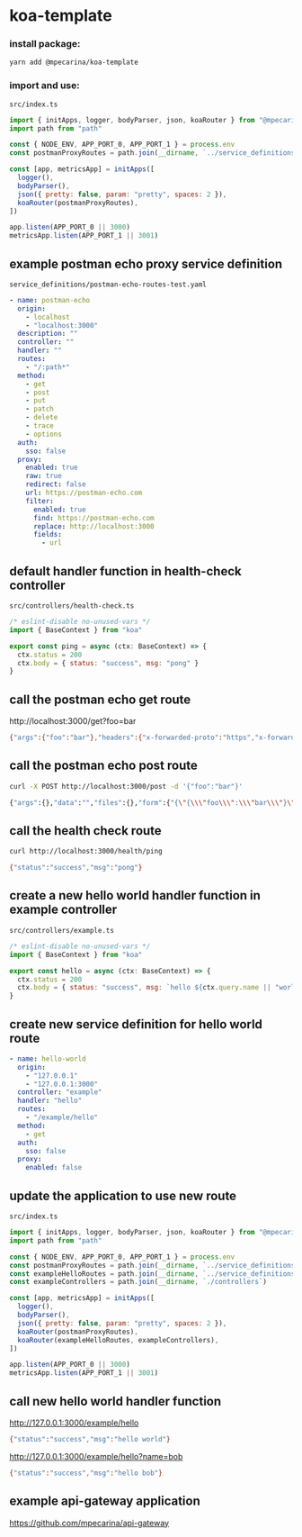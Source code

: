 # koa-template

### install package:

```sh
yarn add @mpecarina/koa-template
```

### import and use:

`src/index.ts`

```js
import { initApps, logger, bodyParser, json, koaRouter } from "@mpecarina/koa-template"
import path from "path"

const { NODE_ENV, APP_PORT_0, APP_PORT_1 } = process.env
const postmanProxyRoutes = path.join(__dirname, `../service_definitions/postman-echo-routes-${NODE_ENV}.yaml`)

const [app, metricsApp] = initApps([
  logger(),
  bodyParser(),
  json({ pretty: false, param: "pretty", spaces: 2 }),
  koaRouter(postmanProxyRoutes),
])

app.listen(APP_PORT_0 || 3000)
metricsApp.listen(APP_PORT_1 || 3001)
```

## example postman echo proxy service definition

`service_definitions/postman-echo-routes-test.yaml`

```yaml
- name: postman-echo
  origin:
    - localhost
    - "localhost:3000"
  description: ""
  controller: ""
  handler: ""
  routes:
    - "/:path*"
  method:
    - get
    - post
    - put
    - patch
    - delete
    - trace
    - options
  auth:
    sso: false
  proxy:
    enabled: true
    raw: true
    redirect: false
    url: https://postman-echo.com
    filter:
      enabled: true
      find: https://postman-echo.com
      replace: http://localhost:3000
      fields:
        - url
```

## default handler function in health-check controller

`src/controllers/health-check.ts`

```js
/* eslint-disable no-unused-vars */
import { BaseContext } from "koa"

export const ping = async (ctx: BaseContext) => {
  ctx.status = 200
  ctx.body = { status: "success", msg: "pong" }
}
```

## call the postman echo get route

http://localhost:3000/get?foo=bar

```sh
{"args":{"foo":"bar"},"headers":{"x-forwarded-proto":"https","x-forwarded-port":"443","host":"postman-echo.com","x-amzn-trace-id":"Root=1-5f4aaefe-fd51ab6c267499c8a63b245c","accept":"text/html,application/xhtml+xml,application/xml;q=0.9,image/avif,image/webp,image/apng,*/*;q=0.8,application/signed-exchange;v=b3;q=0.9","cache-control":"max-age=0","upgrade-insecure-requests":"1","user-agent":"Mozilla/5.0 (Macintosh; Intel Mac OS X 10_15_5) AppleWebKit/537.36 (KHTML, like Gecko) Chrome/85.0.4183.83 Safari/537.36","sec-fetch-site":"none","sec-fetch-mode":"navigate","sec-fetch-user":"?1","sec-fetch-dest":"document","accept-encoding":"gzip, deflate, br","accept-language":"en-US,en;q=0.9","cookie":"_ga=GA1.1.54043150.1593003926; hubspotutk=5a444a8d8277c6687ed5d5f5b3ce1663; __hstc=181257784.5a444a8d8277c6687ed5d5f5b3ce1663.1597153074511.1597153074511.1597167095022.2","api-gateway-request-id":"dbe75cd4-cf19-455f-83c5-69803d61d8c9"},"url":"http://localhost:3000/get?foo=bar"}
```

## call the postman echo post route

```sh
curl -X POST http://localhost:3000/post -d '{"foo":"bar"}'
```

```sh
{"args":{},"data":"","files":{},"form":{"{\"{\\\"foo\\\":\\\"bar\\\"}\":\"\"}":""},"headers":{"x-forwarded-proto":"https","x-forwarded-port":"443","host":"postman-echo.com","x-amzn-trace-id":"Root=1-5f4ab3d9-6073737a7349d6e2e223e432","content-length":"24","accept":"*/*","content-type":"application/x-www-form-urlencoded","user-agent":"curl/7.64.1","api-gateway-request-id":"d6d8b733-29e6-4011-a82c-53e9aa69b289"},"json":{"{\"{\\\"foo\\\":\\\"bar\\\"}\":\"\"}":""},"url":"http://localhost:3000/post"}
```

## call the health check route

```sh
curl http://localhost:3000/health/ping
```

```sh
{"status":"success","msg":"pong"}
```

## create a new hello world handler function in example controller

`src/controllers/example.ts`

```js
/* eslint-disable no-unused-vars */
import { BaseContext } from "koa"

export const hello = async (ctx: BaseContext) => {
  ctx.status = 200
  ctx.body = { status: "success", msg: `hello ${ctx.query.name || "world"}` }
}
```

## create new service definition for hello world route

```yaml
- name: hello-world
  origin:
    - "127.0.0.1"
    - "127.0.0.1:3000"
  controller: "example"
  handler: "hello"
  routes:
    - "/example/hello"
  method:
    - get
  auth:
    sso: false
  proxy:
    enabled: false
```

## update the application to use new route

`src/index.ts`

```js
import { initApps, logger, bodyParser, json, koaRouter } from "@mpecarina/koa-template"
import path from "path"

const { NODE_ENV, APP_PORT_0, APP_PORT_1 } = process.env
const postmanProxyRoutes = path.join(__dirname, `../service_definitions/postman-echo-routes-${NODE_ENV}.yaml`)
const exampleHelloRoutes = path.join(__dirname, `../service_definitions/example-hello-routes-${NODE_ENV}.yaml`)
const exampleControllers = path.join(__dirname, `./controllers`)

const [app, metricsApp] = initApps([
  logger(),
  bodyParser(),
  json({ pretty: false, param: "pretty", spaces: 2 }),
  koaRouter(postmanProxyRoutes),
  koaRouter(exampleHelloRoutes, exampleControllers),
])

app.listen(APP_PORT_0 || 3000)
metricsApp.listen(APP_PORT_1 || 3001)
```

## call new hello world handler function

http://127.0.0.1:3000/example/hello

```sh
{"status":"success","msg":"hello world"}
```

http://127.0.0.1:3000/example/hello?name=bob

```sh
{"status":"success","msg":"hello bob"}
```

## example api-gateway application

https://github.com/mpecarina/api-gateway
